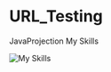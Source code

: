 # URL_Testing
JavaProjection
My Skills

![My Skills](https://skillicons.dev/icons?i=py,js,html,c,codepen,docker,git,java,mysql,nginx,vscode&perline=4)
